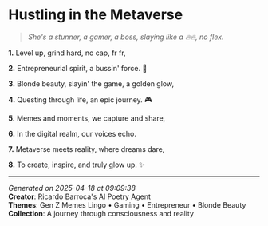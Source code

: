 # Hustling in the Metaverse

> *She's a stunner, a gamer, a boss, slaying like a 🔥🔥, no flex.*

**1.** Level up, grind hard, no cap, fr fr,


**2.** Entrepreneurial spirit, a bussin' force. 💼


**3.** Blonde beauty, slayin' the game, a golden glow,


**4.** Questing through life, an epic journey. 🎮


**5.** Memes and moments, we capture and share,


**6.** In the digital realm, our voices echo.


**7.** Metaverse meets reality, where dreams dare,


**8.** To create, inspire, and truly glow up. ✨



---

*Generated on 2025-04-18 at 09:09:38*  
**Creator**: Ricardo Barroca's AI Poetry Agent  
**Themes**: Gen Z Memes Lingo • Gaming • Entrepreneur • Blonde Beauty  
**Collection**: A journey through consciousness and reality